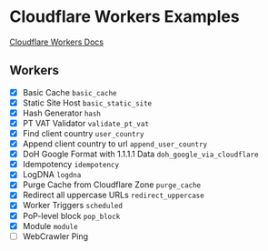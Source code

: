 # Cloudflare Workers Examples
[Cloudflare Workers Docs](https://developers.cloudflare.com/workers/)

## Workers
- [x] Basic Cache ```basic_cache```
- [x] Static Site Host ```basic_static_site```
- [x] Hash Generator ```hash```
- [x] PT VAT Validator ```validate_pt_vat```
- [x] Find client country ```user_country```
- [x] Append client country to url ```append_user_country```
- [x] DoH Google Format with 1.1.1.1 Data ```doh_google_via_cloudflare```
- [x] Idempotency ```idempotency```
- [x] LogDNA ```logdna```
- [x] Purge Cache from Cloudflare Zone ```purge_cache```
- [x] Redirect all uppercase URLs ```redirect_uppercase```
- [x] Worker Triggers ```scheduled```
- [x] PoP-level block  ```pop_block```
- [x] Module  ```module```
- [ ] WebCrawler Ping
